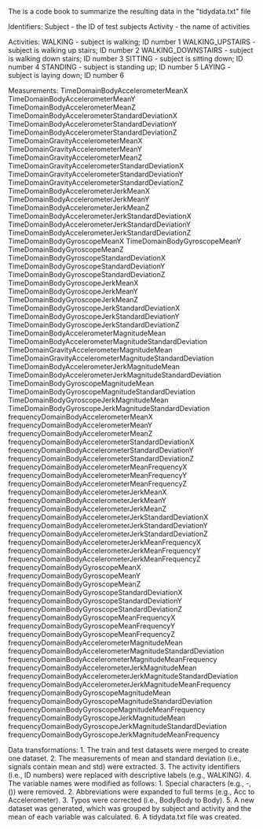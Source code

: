 The is a code book to summarize the resulting data in the "tidydata.txt" file

Identifiers: Subject - the ID of test subjects Activity - the name of activities

Activities: WALKING - subject is walking; ID number 1 WALKING\_UPSTAIRS - subject is walking up stairs; ID number 2 WALKING\_DOWNSTAIRS - subject is walking down stairs; ID number 3 SITTING - subject is sitting down; ID number 4 STANDING - subject is standing up; ID number 5 LAYING - subject is laying down; ID number 6

Measurements: TimeDomainBodyAccelerometerMeanX TimeDomainBodyAccelerometerMeanY TimeDomainBodyAccelerometerMeanZ TimeDomainBodyAccelerometerStandardDeviationX TimeDomainBodyAccelerometerStandardDeviationY TimeDomainBodyAccelerometerStandardDeviationZ TimeDomainGravityAccelerometerMeanX TimeDomainGravityAccelerometerMeanY TimeDomainGravityAccelerometerMeanZ TimeDomainGravityAccelerometerStandardDeviationX TimeDomainGravityAccelerometerStandardDeviationY TimeDomainGravityAccelerometerStandardDeviationZ TimeDomainBodyAccelerometerJerkMeanX TimeDomainBodyAccelerometerJerkMeanY TimeDomainBodyAccelerometerJerkMeanZ TimeDomainBodyAccelerometerJerkStandardDeviationX TimeDomainBodyAccelerometerJerkStandardDeviationY TimeDomainBodyAccelerometerJerkStandardDeviationZ TimeDomainBodyGyroscopeMeanX TimeDomainBodyGyroscopeMeanY TimeDomainBodyGyroscopeMeanZ TimeDomainBodyGyroscopeStandardDeviationX TimeDomainBodyGyroscopeStandardDeviationY TimeDomainBodyGyroscopeStandardDeviationZ TimeDomainBodyGyroscopeJerkMeanX TimeDomainBodyGyroscopeJerkMeanY TimeDomainBodyGyroscopeJerkMeanZ TimeDomainBodyGyroscopeJerkStandardDeviationX TimeDomainBodyGyroscopeJerkStandardDeviationY TimeDomainBodyGyroscopeJerkStandardDeviationZ TimeDomainBodyAccelerometerMagnitudeMean TimeDomainBodyAccelerometerMagnitudeStandardDeviation TimeDomainGravityAccelerometerMagnitudeMean TimeDomainGravityAccelerometerMagnitudeStandardDeviation TimeDomainBodyAccelerometerJerkMagnitudeMean TimeDomainBodyAccelerometerJerkMagnitudeStandardDeviation TimeDomainBodyGyroscopeMagnitudeMean TimeDomainBodyGyroscopeMagnitudeStandardDeviation TimeDomainBodyGyroscopeJerkMagnitudeMean TimeDomainBodyGyroscopeJerkMagnitudeStandardDeviation frequencyDomainBodyAccelerometerMeanX frequencyDomainBodyAccelerometerMeanY frequencyDomainBodyAccelerometerMeanZ frequencyDomainBodyAccelerometerStandardDeviationX frequencyDomainBodyAccelerometerStandardDeviationY frequencyDomainBodyAccelerometerStandardDeviationZ frequencyDomainBodyAccelerometerMeanFrequencyX frequencyDomainBodyAccelerometerMeanFrequencyY frequencyDomainBodyAccelerometerMeanFrequencyZ frequencyDomainBodyAccelerometerJerkMeanX frequencyDomainBodyAccelerometerJerkMeanY frequencyDomainBodyAccelerometerJerkMeanZ frequencyDomainBodyAccelerometerJerkStandardDeviationX frequencyDomainBodyAccelerometerJerkStandardDeviationY frequencyDomainBodyAccelerometerJerkStandardDeviationZ frequencyDomainBodyAccelerometerJerkMeanFrequencyX frequencyDomainBodyAccelerometerJerkMeanFrequencyY frequencyDomainBodyAccelerometerJerkMeanFrequencyZ frequencyDomainBodyGyroscopeMeanX frequencyDomainBodyGyroscopeMeanY frequencyDomainBodyGyroscopeMeanZ frequencyDomainBodyGyroscopeStandardDeviationX frequencyDomainBodyGyroscopeStandardDeviationY frequencyDomainBodyGyroscopeStandardDeviationZ frequencyDomainBodyGyroscopeMeanFrequencyX frequencyDomainBodyGyroscopeMeanFrequencyY frequencyDomainBodyGyroscopeMeanFrequencyZ frequencyDomainBodyAccelerometerMagnitudeMean frequencyDomainBodyAccelerometerMagnitudeStandardDeviation frequencyDomainBodyAccelerometerMagnitudeMeanFrequency frequencyDomainBodyAccelerometerJerkMagnitudeMean frequencyDomainBodyAccelerometerJerkMagnitudeStandardDeviation frequencyDomainBodyAccelerometerJerkMagnitudeMeanFrequency frequencyDomainBodyGyroscopeMagnitudeMean frequencyDomainBodyGyroscopeMagnitudeStandardDeviation frequencyDomainBodyGyroscopeMagnitudeMeanFrequency frequencyDomainBodyGyroscopeJerkMagnitudeMean frequencyDomainBodyGyroscopeJerkMagnitudeStandardDeviation frequencyDomainBodyGyroscopeJerkMagnitudeMeanFrequency

Data transformations: 1. The train and test datasets were merged to create one dataset. 2. The measurements of mean and standard deviation (i.e., signals contain mean and std) were extracted. 3. The activity identifiers (i.e., ID numbers) were replaced with descriptive labels (e.g., WALKING). 4. The variable names were modified as follows: 1. Special characters (e.g., -, ()) were removed. 2. Abbreviations were expanded to full terms (e.g., Acc to Accelerometer). 3. Typos were corrected (i.e., BodyBody to Body). 5. A new dataset was generated, which was grouped by subject and activity and the mean of each variable was calculated. 6. A tidydata.txt file was created.
